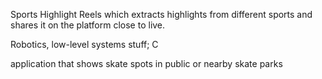 Sports Highlight Reels which extracts highlights from different sports and shares it on the platform close to live.

Robotics, low-level systems stuff; C

application that shows skate spots in public or nearby skate parks

